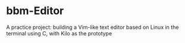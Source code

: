 # bbm-Editor
A practice project: building a Vim-like text editor based on Linux in the terminal using C, with Kilo as the prototype
